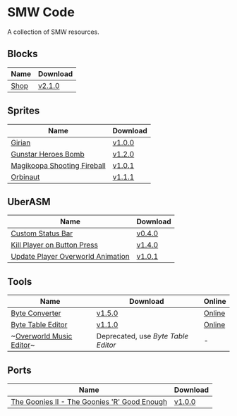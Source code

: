 # SMW Code

A collection of SMW resources.

## Blocks

| Name                  | Download                                                                                           |
| --------------------- | -------------------------------------------------------------------------------------------------- |
| [Shop](./blocks/shop) | [v2.1.0](https://github.com/zuccha/smw-code/releases/download/block%2Fshop%2F2.1.0/shop-2.1.0.zip) |

## Sprites

| Name                                                        | Download                                                                                                                          |
| ----------------------------------------------------------- | --------------------------------------------------------------------------------------------------------------------------------- |
| [Girian](./sprites/girian)                                  | [v1.0.0](https://github.com/zuccha/smw-code/releases/download/sprite%2Fgirian%2F1.0.0/girian-1.0.0.zip)                           |
| [Gunstar Heroes Bomb](./sprites/gunstar_heroes_bomb)        | [v1.2.0](https://github.com/zuccha/smw-code/releases/download/sprite%2Fgunstar_heroes_bomb%2F1.2.0/gunstar_heroes_bomb-1.2.0.zip) |
| [Magikoopa Shooting Fireball](./sprites/magikoopa_fireball) | [v1.0.1](https://github.com/zuccha/smw-code/releases/download/sprite%2Fmagikoopa_fireball%2F1.0.1/magikoopa_fireball-1.0.1.zip)   |
| [Orbinaut](./sprites/orbinaut)                              | [v1.1.1](https://github.com/zuccha/smw-code/releases/download/sprite%2Forbinaut%2F1.1.1/orbinaut-1.1.1.zip)                       |

## UberASM

| Name                                                                             | Download                                                                                                                                                       |
| -------------------------------------------------------------------------------- | -------------------------------------------------------------------------------------------------------------------------------------------------------------- |
| [Custom Status Bar](./uberasm/custom_status_bar)                                 | [v0.4.0](https://github.com/zuccha/smw-code/releases/download/uberasm%2Fcustom_status_bar%2F0.4.0/custom_status_bar-0.4.0.zip)                                 |
| [Kill Player on Button Press](./uberasm/kill_player_on_button_press)             | [v1.4.0](https://github.com/zuccha/smw-code/releases/download/uberasm%2Fkill_player_on_button_press%2F1.4.0/kill_player_on_button_press-1.4.0.zip)             |
| [Update Player Overworld Animation](./uberasm/update_player_overworld_animation) | [v1.0.1](https://github.com/zuccha/smw-code/releases/download/uberasm%2Fupdate_player_overworld_animation%2F1.0.1/update_player_overworld_animation-1.0.1.zip) |

## Tools

| Name                                                       | Download                                                                                                                    | Online                                                   |
| ---------------------------------------------------------- | --------------------------------------------------------------------------------------------------------------------------- | -------------------------------------------------------- |
| [Byte Converter](./tools/byte_converter)                   | [v1.5.0](https://github.com/zuccha/smw-code/releases/download/tool%2Fbyte_converter%2F1.5.0/byte_converter-1.5.0.zip)       | [Online](https://zuccha.io/pages/byte_converter.html)    |
| [Byte Table Editor](./tools/byte_table_editor)             | [v1.1.0](https://github.com/zuccha/smw-code/releases/download/tool%2Fbyte_table_editor%2F1.1.0/byte_table_editor-1.1.0.zip) | [Online](https://zuccha.io/pages/byte_table_editor.html) |
| ~[Overworld Music Editor](./tools/overworld_music_editor)~ | Deprecated, use _Byte Table Editor_                                                                                         | -                                                        |

## Ports

| Name                                                                                               | Download                                                                                                                                                                      |
| -------------------------------------------------------------------------------------------------- | ----------------------------------------------------------------------------------------------------------------------------------------------------------------------------- |
| [The Goonies II - The Goonies 'R' Good Enough](./ports/the_goonies_ii_-_the_goonies_r_good_enough) | [v1.0.0](https://github.com/zuccha/smw-code/releases/download/port%2Fthe_goonies_ii_-_the_goonies_r_good_enough%2F1.0.0/the_goonies_ii_-_the_goonies_r_good_enough-1.0.0.zip) |
